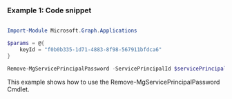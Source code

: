### Example 1: Code snippet

```powershell

Import-Module Microsoft.Graph.Applications

$params = @{
	keyId = "f0b0b335-1d71-4883-8f98-567911bfdca6"
}

Remove-MgServicePrincipalPassword -ServicePrincipalId $servicePrincipalId -BodyParameter $params

```
This example shows how to use the Remove-MgServicePrincipalPassword Cmdlet.

